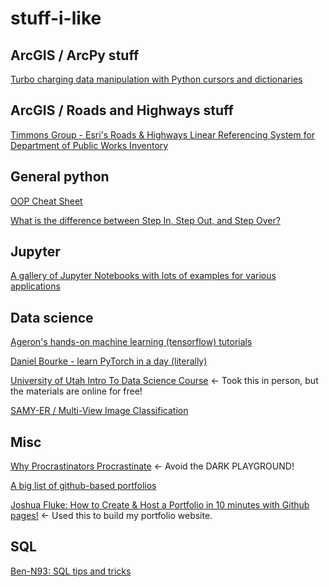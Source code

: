 # stuff-i-like

## ArcGIS / ArcPy stuff
[Turbo charging data manipulation with Python cursors and dictionaries](https://community.esri.com/t5/python-blog/turbo-charging-data-manipulation-with-python/ba-p/884079)

## ArcGIS / Roads and Highways stuff
[Timmons Group - Esri's Roads & Highways Linear Referencing System for Department of Public Works Inventory](https://www.youtube.com/watch?v=hBUnCyRx_5Q)

## General python
[OOP Cheat Sheet](https://edu.anarcho-copy.org/Programming%20Languages/Python/Python%20CheatSheet/beginners_python_cheat_sheet_pcc_classes.pdf)

[What is the difference between Step In, Step Out, and Step Over?](https://stackoverflow.com/questions/52368009/what-is-the-difference-between-step-in-step-out-and-step-over)

## Jupyter
[A gallery of Jupyter Notebooks with lots of examples for various applications](https://github.com/jupyter/jupyter/wiki)

## Data science
[Ageron's hands-on machine learning (tensorflow) tutorials](https://github.com/ageron/handson-ml2)

[Daniel Bourke - learn PyTorch in a day (literally)](https://www.youtube.com/watch?v=Z_ikDlimN6A&t)

[University of Utah Intro To Data Science Course](https://datasciencecourse.net/) <- Took this in person, but the materials are online for free!

[SAMY-ER / Multi-View Image Classification](https://github.com/SAMY-ER/Multi-View-Image-Classification)

## Misc
[Why Procrastinators Procrastinate](https://waitbutwhy.com/2013/10/why-procrastinators-procrastinate.html) <- Avoid the DARK PLAYGROUND!

[A big list of github-based portfolios](https://github.com/emmabostian/developer-portfolios)

[Joshua Fluke: How to Create & Host a Portfolio in 10 minutes with Github pages!](https://www.youtube.com/watch?v=u-RLu_8kwA0) <- Used this to build my portfolio website. 

## SQL
[Ben-N93: SQL tips and tricks](https://github.com/ben-n93/SQL-tips-and-tricks)

